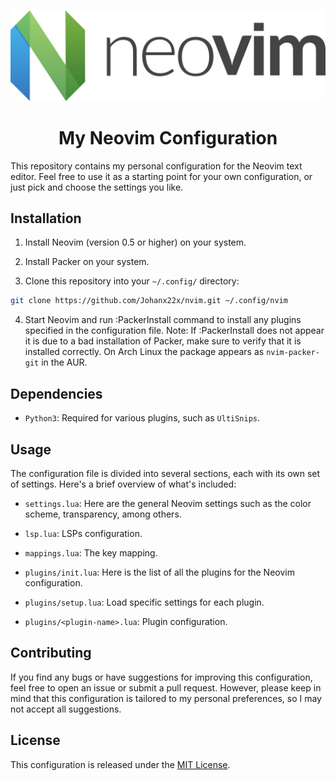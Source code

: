 ![Nvim logo](./img/logo.png)

<p align="center">
    <h1 align="center">My Neovim Configuration</h1>
</p>

This repository contains my personal configuration for the Neovim text editor. 
Feel free to use it as a starting point for your own configuration, or just 
pick and choose the settings you like.

## Installation

1. Install Neovim (version 0.5 or higher) on your system.

2. Install Packer on your system.

3. Clone this repository into your `~/.config/` directory:

```sh
git clone https://github.com/Johanx22x/nvim.git ~/.config/nvim
```

4. Start Neovim and run :PackerInstall command to install any 
plugins specified in the configuration file.
Note: If :PackerInstall does not appear it is due to a bad installation 
of Packer, make sure to verify that it is installed correctly. On Arch 
Linux the package appears as `nvim-packer-git` in the AUR.

## Dependencies

- `Python3`: Required for various plugins, such as `UltiSnips`.

## Usage

The configuration file is divided into several sections, each with its own 
set of settings. Here's a brief overview of what's included:

- `settings.lua`: Here are the general Neovim settings such as the color scheme, 
transparency, among others.

- `lsp.lua`: LSPs configuration.

- `mappings.lua`: The key mapping.

- `plugins/init.lua`: Here is the list of all the plugins for the Neovim configuration.

- `plugins/setup.lua`: Load specific settings for each plugin.

- `plugins/<plugin-name>.lua`: Plugin configuration.

## Contributing 

If you find any bugs or have suggestions for improving this configuration, feel 
free to open an issue or submit a pull request. However, please keep in mind 
that this configuration is tailored to my personal preferences, so I may not 
accept all suggestions.

## License

This configuration is released under the [MIT License](./LICENSE).

